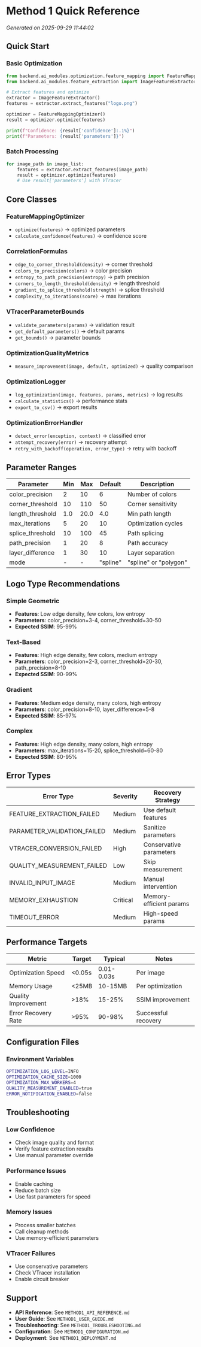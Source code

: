 # Method 1 Quick Reference

*Generated on 2025-09-29 11:44:02*

## Quick Start

### Basic Optimization
```python
from backend.ai_modules.optimization.feature_mapping import FeatureMappingOptimizer
from backend.ai_modules.feature_extraction import ImageFeatureExtractor

# Extract features and optimize
extractor = ImageFeatureExtractor()
features = extractor.extract_features("logo.png")

optimizer = FeatureMappingOptimizer()
result = optimizer.optimize(features)

print(f"Confidence: {result['confidence']:.1%}")
print(f"Parameters: {result['parameters']}")
```

### Batch Processing
```python
for image_path in image_list:
    features = extractor.extract_features(image_path)
    result = optimizer.optimize(features)
    # Use result['parameters'] with VTracer
```

## Core Classes

### FeatureMappingOptimizer
- `optimize(features)` → optimized parameters
- `calculate_confidence(features)` → confidence score

### CorrelationFormulas
- `edge_to_corner_threshold(density)` → corner threshold
- `colors_to_precision(colors)` → color precision
- `entropy_to_path_precision(entropy)` → path precision
- `corners_to_length_threshold(density)` → length threshold
- `gradient_to_splice_threshold(strength)` → splice threshold
- `complexity_to_iterations(score)` → max iterations

### VTracerParameterBounds
- `validate_parameters(params)` → validation result
- `get_default_parameters()` → default params
- `get_bounds()` → parameter bounds

### OptimizationQualityMetrics
- `measure_improvement(image, default, optimized)` → quality comparison

### OptimizationLogger
- `log_optimization(image, features, params, metrics)` → log results
- `calculate_statistics()` → performance stats
- `export_to_csv()` → export results

### OptimizationErrorHandler
- `detect_error(exception, context)` → classified error
- `attempt_recovery(error)` → recovery attempt
- `retry_with_backoff(operation, error_type)` → retry with backoff

## Parameter Ranges

| Parameter | Min | Max | Default | Description |
|-----------|-----|-----|---------|-------------|
| color_precision | 2 | 10 | 6 | Number of colors |
| corner_threshold | 10 | 110 | 50 | Corner sensitivity |
| length_threshold | 1.0 | 20.0 | 4.0 | Min path length |
| max_iterations | 5 | 20 | 10 | Optimization cycles |
| splice_threshold | 10 | 100 | 45 | Path splicing |
| path_precision | 1 | 20 | 8 | Path accuracy |
| layer_difference | 1 | 30 | 10 | Layer separation |
| mode | - | - | "spline" | "spline" or "polygon" |

## Logo Type Recommendations

### Simple Geometric
- **Features**: Low edge density, few colors, low entropy
- **Parameters**: color_precision=3-4, corner_threshold=30-50
- **Expected SSIM**: 95-99%

### Text-Based
- **Features**: High edge density, few colors, medium entropy
- **Parameters**: color_precision=2-3, corner_threshold=20-30, path_precision=8-10
- **Expected SSIM**: 90-99%

### Gradient
- **Features**: Medium edge density, many colors, high entropy
- **Parameters**: color_precision=8-10, layer_difference=5-8
- **Expected SSIM**: 85-97%

### Complex
- **Features**: High edge density, many colors, high entropy
- **Parameters**: max_iterations=15-20, splice_threshold=60-80
- **Expected SSIM**: 80-95%

## Error Types

| Error Type | Severity | Recovery Strategy |
|------------|----------|-------------------|
| FEATURE_EXTRACTION_FAILED | Medium | Use default features |
| PARAMETER_VALIDATION_FAILED | Medium | Sanitize parameters |
| VTRACER_CONVERSION_FAILED | High | Conservative parameters |
| QUALITY_MEASUREMENT_FAILED | Low | Skip measurement |
| INVALID_INPUT_IMAGE | Medium | Manual intervention |
| MEMORY_EXHAUSTION | Critical | Memory-efficient params |
| TIMEOUT_ERROR | Medium | High-speed params |

## Performance Targets

| Metric | Target | Typical | Notes |
|--------|--------|---------|-------|
| Optimization Speed | <0.05s | 0.01-0.03s | Per image |
| Memory Usage | <25MB | 10-15MB | Per optimization |
| Quality Improvement | >18% | 15-25% | SSIM improvement |
| Error Recovery Rate | >95% | 90-98% | Successful recovery |

## Configuration Files

### Environment Variables
```bash
OPTIMIZATION_LOG_LEVEL=INFO
OPTIMIZATION_CACHE_SIZE=1000
OPTIMIZATION_MAX_WORKERS=4
QUALITY_MEASUREMENT_ENABLED=true
ERROR_NOTIFICATION_ENABLED=false
```

## Troubleshooting

### Low Confidence
- Check image quality and format
- Verify feature extraction results
- Use manual parameter override

### Performance Issues
- Enable caching
- Reduce batch size
- Use fast parameters for speed

### Memory Issues
- Process smaller batches
- Call cleanup methods
- Use memory-efficient parameters

### VTracer Failures
- Use conservative parameters
- Check VTracer installation
- Enable circuit breaker

## Support

- **API Reference**: See `METHOD1_API_REFERENCE.md`
- **User Guide**: See `METHOD1_USER_GUIDE.md`
- **Troubleshooting**: See `METHOD1_TROUBLESHOOTING.md`
- **Configuration**: See `METHOD1_CONFIGURATION.md`
- **Deployment**: See `METHOD1_DEPLOYMENT.md`
